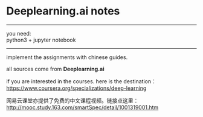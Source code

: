 # Deeplearning.ai notes
---
you need:  
python3 + jupyter notebook  

---
implement the assignments with chinese guides.  

all sources come from **Deeplearning.ai**  

if you are interested in the courses. here is the destination：https://www.coursera.org/specializations/deep-learning  

网易云课堂亦提供了免费的中文课程视频。链接点这里：http://mooc.study.163.com/smartSpec/detail/1001319001.htm
